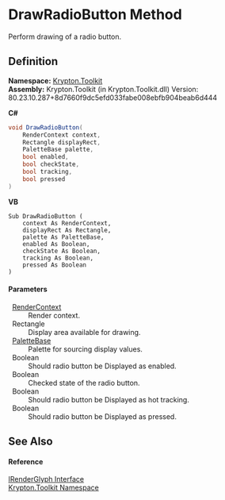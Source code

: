 # DrawRadioButton Method


Perform drawing of a radio button.



## Definition
**Namespace:** <a href="79d2eac2-21f4-54ff-7552-b20c33c30600.md">Krypton.Toolkit</a>  
**Assembly:** Krypton.Toolkit (in Krypton.Toolkit.dll) Version: 80.23.10.287+8d7660f9dc5efd033fabe008ebfb904beab6d444

**C#**
``` C#
void DrawRadioButton(
	RenderContext context,
	Rectangle displayRect,
	PaletteBase palette,
	bool enabled,
	bool checkState,
	bool tracking,
	bool pressed
)
```
**VB**
``` VB
Sub DrawRadioButton ( 
	context As RenderContext,
	displayRect As Rectangle,
	palette As PaletteBase,
	enabled As Boolean,
	checkState As Boolean,
	tracking As Boolean,
	pressed As Boolean
)
```



#### Parameters
<dl><dt>  <a href="ef60a5af-08ff-7a94-87f5-362a7e392cd4.md">RenderContext</a></dt><dd>Render context.</dd><dt>  Rectangle</dt><dd>Display area available for drawing.</dd><dt>  <a href="6da77fa5-1590-4646-f2ea-70002c922aee.md">PaletteBase</a></dt><dd>Palette for sourcing display values.</dd><dt>  Boolean</dt><dd>Should radio button be Displayed as enabled.</dd><dt>  Boolean</dt><dd>Checked state of the radio button.</dd><dt>  Boolean</dt><dd>Should radio button be Displayed as hot tracking.</dd><dt>  Boolean</dt><dd>Should radio button be Displayed as pressed.</dd></dl>

## See Also


#### Reference
<a href="36266159-e40a-9fe7-0c56-3cb7df7b27e2.md">IRenderGlyph Interface</a>  
<a href="79d2eac2-21f4-54ff-7552-b20c33c30600.md">Krypton.Toolkit Namespace</a>  

